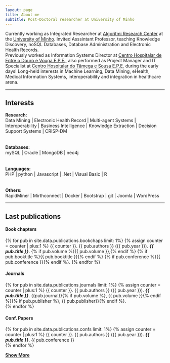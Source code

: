 ```yaml
---
layout: page
title: About me
subtitle: Post-Doctoral researcher at University of Minho
---
```


Currently working as Integrated Researcher at <a href="http://algoritmi.uminho.pt" target="_blank">Algoritmi Research Center</a> at the <a href="https://www.uminho.pt/PT" target="_blank">University of Minho</a>. Invited Asssintant Professor, teaching Knowledge Discovery, noSQL Databases, Database Administration and Electronic Health Records.    
Previously worked as Information Systems Director at <a href="http://www.chedv.min-saude.pt/" target="_blank">Centro Hospitalar de Entre o Douro e Vouga E.P.E.</a>, also performed as Project Manager and IT Specialist at  <a href="http://www.chts.min-saude.pt/" target="_blank">Centro Hospitalar do Tâmega e Sousa E.P.E.</a> during the early days!
Long-held interests in Machine Learning, Data Mining, eHealth, Medical Information Systems, interoperability and integration in healthcare arena.

---

##  Interests

<div class="main-explain-area jumbotron">
    <strong><i class="fa fa-book"></i> Research:</strong><br> 
        Data Mining | Electronic Health Record | Multi-agent Systems | Interoperability | Business Intelligence | Knowledge Extraction | Decision Support Systems | CRISP-DM  <br><br><br>
    <strong><i class="fa fa-database"></i> Databases:</strong><br> 
        mySQL | Oracle | MongoDB | neo4j   <br><br><br>
    <strong><i class="fa fa-code"></i> Languages:</strong><br> 
        PHP | python | Javascript | .Net | Visual Basic | R   <br><br><br> 
    <strong><i class="fa fa-slack"></i> Others:</strong><br> 
        RapidMiner | Mirthconnect | Docker | Bootstrap | git | Joomla | WordPress <br>   
</div> 

---

## Last publications

#### Book chapters
{% for pub in site.data.publications.bookchaps limit: 1%}
 {% assign counter = counter | plus:1 %}
  {{ counter }}. {{ pub.authors }} ({{ pub.year }}). _**{{ pub.title }}**_. {% if pub.volume %}{{ pub.volume }},{% endif %} {% if pub.booktitle %}{{ pub.booktitle }}{% endif %} {% if pub.conference %}{{ pub.conference }}{% endif %}. <a href="{{ pub.url }}" target="_blank"><i class="fa fa-external-link" aria-hidden="true"></i></a> 
{% endfor %}

#### Journals
{% for pub in site.data.publications.journals limit: 1%}
 {% assign counter = counter | plus:1 %}
  {{ counter }}. {{ pub.authors }} ({{ pub.year }}). _**{{ pub.title }}**_. {{pub.journal}}{% if pub.volume %}, {{ pub.volume }}{% endif %}{% if pub.publisher %}, {{ pub.publisher}}{% endif %}. <a href="{{ pub.url }}" target="_blank"><i class="fa fa-external-link" aria-hidden="true"></i></a>  
{% endfor %}

#### Conf. Papers
{% for pub in site.data.publications.confs limit: 1%}
 {% assign counter = counter | plus:1 %}
  {{ counter }}. {{ pub.authors }} ({{ pub.year }}). _**{{ pub.title }}**_. {{ pub.conference }} <a href="{{ pub.url }}" target="_blank"><i class="fa fa-external-link" aria-hidden="true"></i></a>  
{% endfor %}

<p><a href="/publications"><i class="fa fa-plus-square"></i> <strong>Show More</strong></a></p>

